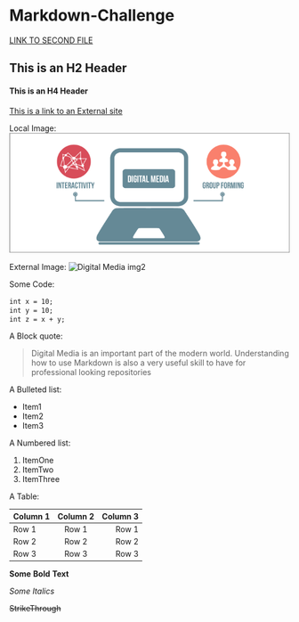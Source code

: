 # Markdown-Challenge
[LINK TO SECOND FILE](SecondFile.md)

## This is an H2 Header
#### This is an H4 Header

[This is a link to an External site](https://atlantisrisingmagazine.com/article/solar-catastrophe/ "Solar Catastrophes'")

Local Image: 
![Digital Media img][logo]

[logo]: https://github.com/AbdulEldarrat/Markdown-Challenge/blob/master/Images/digital-media-blog_0.png "Digital Media"


External Image:
![Digital Media img2](https://www.livemint.com/rf/Image-621x414/LiveMint/Period2/2018/02/01/Photos/Processed/ads-kviB--621x414@LiveMint.jpg "External Image")



Some Code:

```
int x = 10;
int y = 10;
int z = x + y;
```

A Block quote:

> Digital Media is an important part of the modern world. Understanding how to use Markdown is also a very useful skill to have for professional looking repositories

A Bulleted list:
* Item1
* Item2
* Item3

A Numbered list:
1. ItemOne
2. ItemTwo
3. ItemThree

A Table:

| Column 1      | Column 2      | Column 3  |
| ------------- |:-------------:| ---------:|
| Row 1         | Row 1         | Row 1     |
| Row 2         | Row 2         | Row 2     |
| Row 3         | Row 3         | Row 3     |


**Some** **Bold** **Text**

*Some* *Italics*

~~StrikeThrough~~


